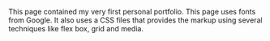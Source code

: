 This page contained my very first personal portfolio.
This page uses fonts from Google.
It also uses a CSS files that provides the markup using several techniques like flex box, grid and media.